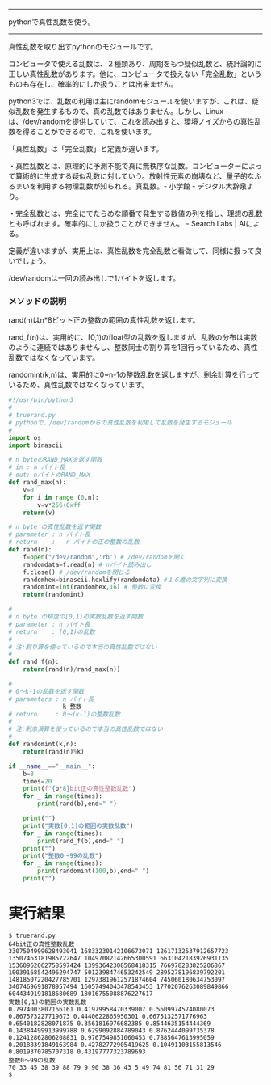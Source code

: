 


**************************************************


pythonで真性乱数を使う。


**************************************************



真性乱数を取り出すpythonのモジュールです。

コンピュータで使える乱数は、２種類あり、周期をもつ疑似乱数と、統計論的に正しい真性乱数があります。他に、コンピュータで扱えない「完全乱数」というものも存在し、確率的にしか扱うことは出来ません。

python3では、乱数の利用は主にrandomモジュールを使いますが、これは、疑似乱数を発生するもので、真の乱数ではありません。しかし、Linuxは、/dev/randomを提供していて、これを読み出すと、環境ノイズからの真性乱数を得ることができるので、これを使います。

「真性乱数」は「完全乱数」と定義が違います。

・真性乱数とは、原理的に予測不能で真に無秩序な乱数。コンピューターによって算術的に生成する疑似乱数に対していう。放射性元素の崩壊など、量子的なふるまいを利用する物理乱数が知られる。真乱数。- 小学館 - デジタル大辞泉より。

・完全乱数とは、完全にでたらめな順番で発生する数値の列を指し、理想の乱数とも呼ばれます。確率的にしか扱うことができません。 - Search Labs | AIによる。

定義が違いますが、実用上は、真性乱数を完全乱数と看做して、同様に扱って良いでしょう。

/dev/randomは一回の読み出しで1バイトを返します。

### メソッドの説明

rand(n)はn*8ビット正の整数の範囲の真性乱数を返します。

rand_f(n)は、実用的に、[0,1)のfloat型の乱数を返しますが、乱数の分布は実数のように連続ではありませんし、整数同士の割り算を1回行っているため、真性乱数ではなくなっています。

randomint(k,n)は、実用的に0~n-1の整数乱数を返しますが、剰余計算を行っているため、真性乱数ではなくなっています。

```truerand.py
#!/usr/bin/python3
#
# truerand.py
# pythonで、/dev/randomからの真性乱数を利用して乱数を発生するモジュール
#
import os
import binascii

# n byteのRAND_MAXを返す関数
# in : n バイト長
# out: nバイトのRAND_MAX
def rand_max(n):
    v=0
    for i in range (0,n):
        v=v*256+0xff
    return(v)

# n byte の真性乱数を返す関数
# parameter : n バイト長
# return    :   n バイトの正の整数の乱数
def rand(n):
    f=open("/dev/random",'rb') # /dev/randomを開く
    randomdata=f.read(n) # nバイト読み出し
    f.close() # /dev/randomを閉じる
    randomhex=binascii.hexlify(randomdata) #１６進の文字列に変換
    randomint=int(randomhex,16) # 整数に変換
    return(randomint)

#
# n byte の精度の[0,1)の実数乱数を返す関数
# parameter : n バイト長
# return    : [0,1)の乱数
#
# 注:割り算を使っているので本当の真性乱数ではない
#
def rand_f(n):
    return(rand(n)/rand_max(n))

#
# 0〜k-1の乱数を返す関数
# parameters : n バイト長
               k 整数
# return     : 0〜(k-1)の整数乱数
#
# 注:剰余演算を使っているので本当の真性乱数ではない
#
def randomint(k,n):
    return(rand(n)%k)

if __name__=="__main__":
    b=8
    times=20
    print(f"{b*8}bit正の真性整数乱数")
    for _ in range(times):
        print(rand(b),end=" ")

    print("")
    print("実数[0,1)の範囲の実数乱数")
    for _ in range(times):
        print(rand_f(b),end=" ")
    print("")
    print("整数0〜99の乱数")
    for _ in range(times):
        print(randomint(100,b),end=" ")
    print("")

```

# 実行結果

```
$ truerand.py
64bit正の真性整数乱数
3307504999628493041 16833230142106673071 12617132537912657723 13507463181985722647 10497082142665300591 6631042183926931135 15360962062758597424 13993642308568418315 766978283825206867 10039168542496294747 5012398474653242549 2895278196839792201 14818507220427785701 12973819612571874604 745060180634753097 3407469691878957494 16057494043478543453 17702076263089849866 6044349191818680689 18016755088876227617 
実数[0,1)の範囲の実数乱数
0.7974003807166161 0.41979958470339007 0.5609974574080073 0.867573227719673 0.4440622865950301 0.6675132571776963 0.6540182828071875 0.3561816976682385 0.8544635154444369 0.14384499913999788 0.6299092884789043 0.8762444099735378 0.12412862806208831 0.9767549851060453 0.7885647613995059 0.20188391849163984 0.42782772905419625 0.10491103155813546 0.8019370785707318 0.43197777323789693 
整数0〜99の乱数
70 33 45 38 39 88 79 9 90 38 36 43 5 49 74 81 56 71 31 29 
$
```
